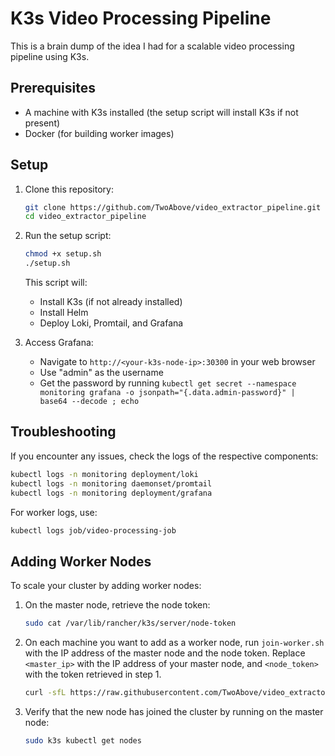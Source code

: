 # K3s Video Processing Pipeline

This is a brain dump of the idea I had for a scalable video processing pipeline using K3s.

<!-- This repository contains the setup scripts and configuration files for a scalable video processing pipeline using K3s. -->

## Prerequisites

- A machine with K3s installed (the setup script will install K3s if not present)
- Docker (for building worker images)

## Setup

1. Clone this repository:

   ```sh
   git clone https://github.com/TwoAbove/video_extractor_pipeline.git
   cd video_extractor_pipeline
   ```

2. Run the setup script:

   ```sh
   chmod +x setup.sh
   ./setup.sh
   ```

   This script will:
   - Install K3s (if not already installed)
   - Install Helm
   - Deploy Loki, Promtail, and Grafana

3. Access Grafana:
   - Navigate to `http://<your-k3s-node-ip>:30300` in your web browser
   - Use "admin" as the username
   - Get the password by running `kubectl get secret --namespace monitoring grafana -o jsonpath="{.data.admin-password}" | base64 --decode ; echo`

## Troubleshooting

If you encounter any issues, check the logs of the respective components:

```bash
kubectl logs -n monitoring deployment/loki
kubectl logs -n monitoring daemonset/promtail
kubectl logs -n monitoring deployment/grafana
```

For worker logs, use:

```bash
kubectl logs job/video-processing-job
```

## Adding Worker Nodes

To scale your cluster by adding worker nodes:

1. On the master node, retrieve the node token:

   ```sh
   sudo cat /var/lib/rancher/k3s/server/node-token
   ```

2. On each machine you want to add as a worker node, run `join-worker.sh` with the IP address of the master node and the node token. Replace `<master_ip>` with the IP address of your master node, and `<node_token>` with the token retrieved in step 1.

   ```sh
   curl -sfL https://raw.githubusercontent.com/TwoAbove/video_extractor_pipeline/master/join-worker.sh | bash -s -- <master_ip> <node_token>
   ```

3. Verify that the new node has joined the cluster by running on the master node:

   ```sh
   sudo k3s kubectl get nodes
   ```
